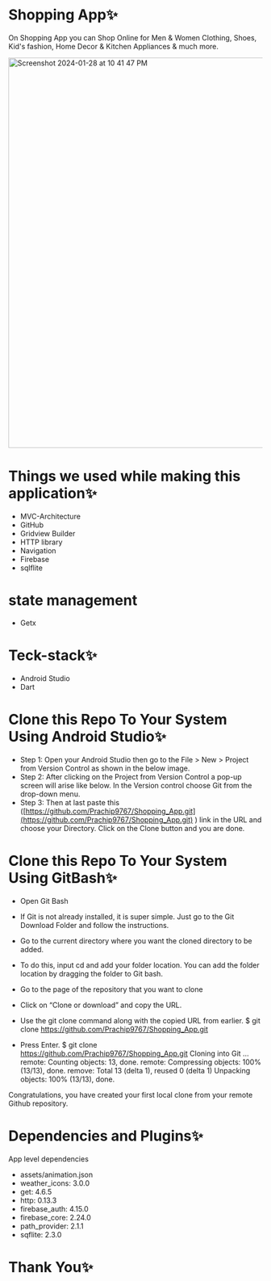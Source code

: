 # Shopping App✨
On Shopping App you can Shop Online for Men & Women Clothing, Shoes, Kid's fashion, Home Decor & Kitchen Appliances & much more.

<img width="773" alt="Screenshot 2024-01-28 at 10 41 47 PM" src="https://github.com/Prachip9767/weather_forcast_app/assets/86509987/928cf32b-629b-4b00-af43-dd46e5cf92a1">

# Things we used while making this application✨
* MVC-Architecture
* GitHub
* Gridview Builder
* HTTP library
* Navigation
* Firebase
* sqlflite
  
# state management
* Getx

# Teck-stack✨
* Android Studio
* Dart


# Clone this Repo To Your System Using Android Studio✨

* Step 1: Open your Android Studio then go to the File > New > Project from Version Control as shown in the below image.
* Step 2: After clicking on the Project from Version Control a pop-up screen will arise like below. In the Version control choose Git from the drop-down menu.
* Step 3: Then at last paste this ([https://github.com/Prachip9767/Shopping_App.git](https://github.com/Prachip9767/Shopping_App.git) ) link in the URL and choose your Directory. Click on the Clone button and you are done.


# Clone this Repo To Your System Using GitBash✨

* Open Git Bash

* If Git is not already installed, it is super simple. Just go to the Git Download Folder and follow the instructions.

* Go to the current directory where you want the cloned directory to be added.

* To do this, input cd and add your folder location. You can add the folder location by dragging the folder to Git bash.

* Go to the page of the repository that you want to clone

* Click on “Clone or download” and copy the URL.

* Use the git clone command along with the copied URL from earlier. $ git clone https://github.com/Prachip9767/Shopping_App.git

* Press Enter. $ git clone https://github.com/Prachip9767/Shopping_App.git Cloning into Git … remote: Counting objects: 13, done. remote: Compressing objects: 100% (13/13), done. remove: Total 13 (delta 1), reused 0 (delta 1) Unpacking objects: 100% (13/13), done.

Congratulations, you have created your first local clone from your remote Github repository.


# Dependencies and Plugins✨

App level dependencies

* assets/animation.json
* weather_icons: 3.0.0
* get: 4.6.5
* http: 0.13.3
* firebase_auth: 4.15.0
* firebase_core: 2.24.0
* path_provider: 2.1.1
* sqflite: 2.3.0
    
# Thank You✨
